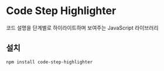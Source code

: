 # Code Step Highlighter

코드 설명을 단계별로 하이라이트하며 보여주는 JavaScript 라이브러리

## 설치

```bash
npm install code-step-highlighter
```
